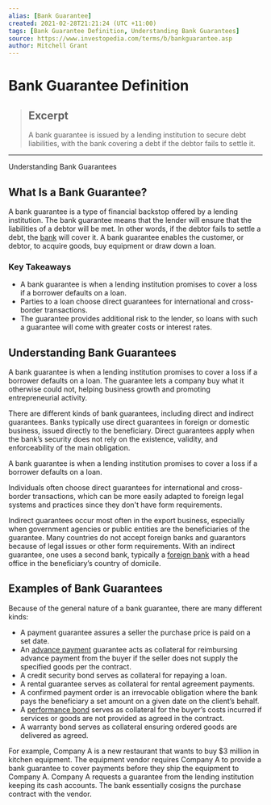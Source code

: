 ```yaml
---
alias: [Bank Guarantee]
created: 2021-02-28T21:21:24 (UTC +11:00)
tags: [Bank Guarantee Definition, Understanding Bank Guarantees]
source: https://www.investopedia.com/terms/b/bankguarantee.asp
author: Mitchell Grant
---
```


# Bank Guarantee Definition

> ## Excerpt
> A bank guarantee is issued by a lending institution to secure debt liabilities, with the bank covering a debt if the debtor fails to settle it.

---

Understanding Bank Guarantees
## What Is a Bank Guarantee?

A bank guarantee is a type of financial backstop offered by a lending institution. The bank guarantee means that the lender will ensure that the liabilities of a debtor will be met. In other words, if the debtor fails to settle a debt, the [bank](https://www.investopedia.com/terms/b/bank.asp) will cover it. A bank guarantee enables the customer, or debtor, to acquire goods, buy equipment or draw down a loan.

### Key Takeaways

-   A bank guarantee is when a lending institution promises to cover a loss if a borrower defaults on a loan.
-   Parties to a loan choose direct guarantees for international and cross-border transactions.
-   The guarantee provides additional risk to the lender, so loans with such a guarantee will come with greater costs or interest rates.

## Understanding Bank Guarantees

A bank guarantee is when a lending institution promises to cover a loss if a borrower defaults on a loan. The guarantee lets a company buy what it otherwise could not, helping business growth and promoting entrepreneurial activity.

There are different kinds of bank guarantees, including direct and indirect guarantees. Banks typically use direct guarantees in foreign or domestic business, issued directly to the beneficiary. Direct guarantees apply when the bank’s security does not rely on the existence, validity, and enforceability of the main obligation.

A bank guarantee is when a lending institution promises to cover a loss if a borrower defaults on a loan.

Individuals often choose direct guarantees for international and cross-border transactions, which can be more easily adapted to foreign legal systems and practices since they don't have form requirements.

Indirect guarantees occur most often in the export business, especially when government agencies or public entities are the beneficiaries of the guarantee. Many countries do not accept foreign banks and guarantors because of legal issues or other form requirements. With an indirect guarantee, one uses a second bank, typically a [foreign bank](https://www.investopedia.com/articles/personal-finance/102915/tax-implications-opening-foreign-bank-account.asp) with a head office in the beneficiary’s country of domicile.

## Examples of Bank Guarantees

Because of the general nature of a bank guarantee, there are many different kinds:

-   A payment guarantee assures a seller the purchase price is paid on a set date.
-   An [advance payment](https://www.investopedia.com/terms/a/advance-payment.asp) guarantee acts as collateral for reimbursing advance payment from the buyer if the seller does not supply the specified goods per the contract.
-   A credit security bond serves as collateral for repaying a loan.
-   A rental guarantee serves as collateral for rental agreement payments.
-   A confirmed payment order is an irrevocable obligation where the bank pays the beneficiary a set amount on a given date on the client’s behalf.
-   A [performance bond](https://www.investopedia.com/terms/p/performancebond.asp) serves as collateral for the buyer’s costs incurred if services or goods are not provided as agreed in the contract.
-   A warranty bond serves as collateral ensuring ordered goods are delivered as agreed.

For example, Company A is a new restaurant that wants to buy $3 million in kitchen equipment. The equipment vendor requires Company A to provide a bank guarantee to cover payments before they ship the equipment to Company A. Company A requests a guarantee from the lending institution keeping its cash accounts. The bank essentially cosigns the purchase contract with the vendor.
